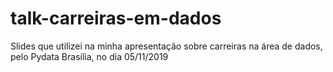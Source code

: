 # talk-carreiras-em-dados
Slides que utilizei na minha apresentação sobre carreiras na área de dados, pelo Pydata Brasília, no dia 05/11/2019
